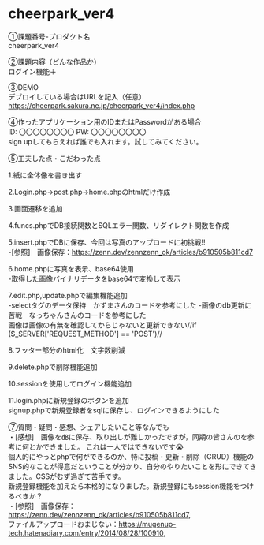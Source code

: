 # cheerpark_ver4  
①課題番号-プロダクト名  
cheerpark_ver4  

②課題内容（どんな作品か）  
ログイン機能＋  

③DEMO  
デプロイしている場合はURLを記入（任意） https://cheerpark.sakura.ne.jp/cheerpark_ver4/index.php  

④作ったアプリケーション用のIDまたはPasswordがある場合    
ID: 〇〇〇〇〇〇〇〇
PW: 〇〇〇〇〇〇〇〇  
sign upしてもらえれば誰でも入れます。試してみてください。  

⑤工夫した点・こだわった点  

1.紙に全体像を書き出す  

2.Login.php→post.php→home.phpのhtmlだけ作成  

3.画面遷移を追加  

4.funcs.phpでDB接続関数とSQLエラー関数、リダイレクト関数を作成  
 
5.insert.phpでDBに保存、今回は写真のアップロードに初挑戦!!  
-[参照]　画像保存：https://zenn.dev/zennzenn_ok/articles/b910505b811cd7  

6.home.phpに写真を表示、base64使用  
-取得した画像バイナリデータをbase64で変換して表示  

7.edit.php,update.phpで編集機能追加  
-selectタグのデータ保持　かずまさんのコードを参考にした
-画像のdb更新に苦戦　なっちゃんさんのコードを参考にした  
画像は画像の有無を確認してからじゃないと更新できない//if ($_SERVER['REQUEST_METHOD'] == 'POST')//  

8.フッター部分のhtml化　文字数削減  

9.delete.phpで削除機能追加  

10.sessionを使用してログイン機能追加  

11.login.phpに新規登録のボタンを追加  
signup.phpで新規登録者をsqlに保存し、ログインできるようにした  


⑦質問・疑問・感想、シェアしたいこと等なんでも  
・[感想]　画像を㏈に保存、取り出しが難しかったですが，同期の皆さんのを参考に何とかできました。
これは一人ではできないです😭  
個人的にやっとphpで何ができるのか、特に投稿・更新・削除（CRUD）機能のSNS的なことが得意だということが分かり、自分のやりたいことを形にできてきました。CSSがむず過ぎて苦手です。  
新規登録機能を加えたら本格的になりました。新規登録にもsession機能をつけるべきか？  
・[参照]　画像保存：https://zenn.dev/zennzenn_ok/articles/b910505b811cd7,  
ファイルアップロードおまじない：https://mugenup-tech.hatenadiary.com/entry/2014/08/28/100910,  
